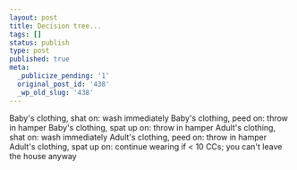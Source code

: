 ```yaml
---
layout: post
title: Decision tree...
tags: []
status: publish
type: post
published: true
meta:
  _publicize_pending: '1'
  original_post_id: '438'
  _wp_old_slug: '438'
---
```

Baby's clothing, shat on: wash immediately
Baby's clothing, peed on: throw in hamper
Baby's clothing, spat up on: throw in hamper
Adult's clothing, shat on: wash immediately
Adult's clothing, peed on: throw in hamper
Adult's clothing, spat up on: continue wearing if &lt; 10 CCs; you can&#039;t leave the house anyway

